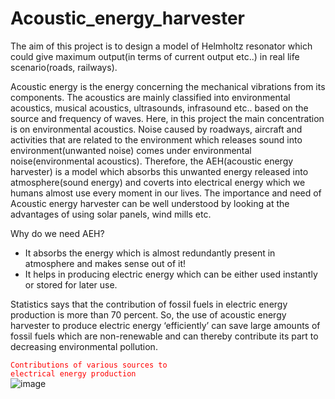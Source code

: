 # Acoustic_energy_harvester
The aim of this project is to design a model of Helmholtz resonator which
could give maximum output(in terms of current output etc..) in real life
scenario(roads, railways).

Acoustic energy is the energy concerning the mechanical vibrations from its
components. The acoustics are mainly classified into environmental acoustics,
musical acoustics, ultrasounds, infrasound etc.. based on the source and frequency of
waves. Here, in this project the main concentration is on environmental acoustics.
Noise caused by roadways, aircraft and activities that are related to the environment
which releases sound into environment(unwanted noise) comes under environmental
noise(environmental acoustics). Therefore, the AEH(acoustic energy harvester) is a
model which absorbs this unwanted energy released into atmosphere(sound energy)
and coverts into electrical energy which we humans almost use every moment in our
lives. The importance and need of Acoustic energy harvester can be well understood
by looking at the advantages of using solar panels, wind mills etc. <br/>

Why do we need AEH? <br/>
- It absorbs the energy which is almost redundantly present in atmosphere and makes sense out of it! <br/>
- It helps in producing electric energy which can be either used instantly or stored for later use. <br/>

Statistics says that the contribution of fossil fuels in electric energy production is more than 70 percent. So, the use of acoustic energy harvester to produce electric energy ‘efficiently’ can save large amounts of fossil fuels which are non-renewable and can thereby contribute its part to decreasing environmental pollution. <br/>

<code style="color : red ">Contributions of various sources to electrical energy production</code> <br/>
![image](https://github.com/112101011/Acoustic_energy_harvester/assets/111628378/1644448e-9891-40ac-ab8c-1825ce518f09)

